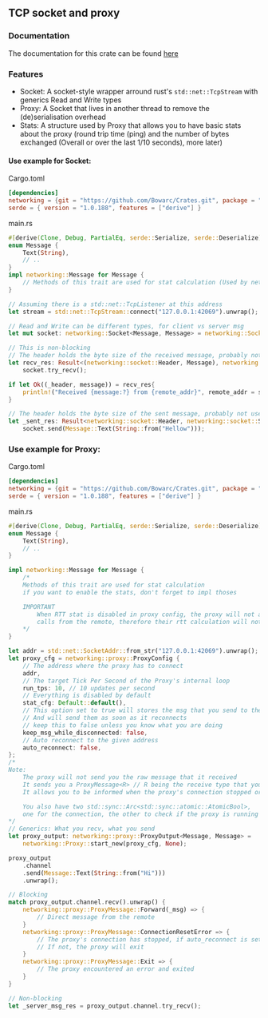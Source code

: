 ## TCP socket and proxy

### Documentation

The documentation for this crate can be found [here](https://bowarc.github.io/crates/networking)

### Features
- Socket: A socket-style wrapper arround rust's `std::net::TcpStream` with generics Read and Write types
- Proxy: A Socket that lives in another thread to remove the (de)serialisation overhead
- Stats: A structure used by Proxy that allows you to have basic stats about the proxy (round trip time (ping) and the number of bytes exchanged (Overall or over the last 1/10 seconds), more later)


#### Use example for Socket:

Cargo.toml
```toml
[dependencies]
networking = {git = "https://github.com/Bowarc/Crates.git", package = "networking"}
serde = { version = "1.0.188", features = ["derive"] }
``` 
main.rs
```rust
#[derive(Clone, Debug, PartialEq, serde::Serialize, serde::Deserialize)]
enum Message {
    Text(String),
    // ..
}
impl networking::Message for Message {
    // Methods of this trait are used for stat calculation (Used by networking::Proxy)
}

// Assuming there is a std::net::TcpListener at this address
let stream = std::net::TcpStream::connect("127.0.0.1:42069").unwrap();

// Read and Write can be different types, for client vs server msg
let mut socket: networking::Socket<Message, Message> = networking::Socket::new(stream);

// This is non-blocking
// The header holds the byte size of the received message, probably not usefull to most
let recv_res: Result<(networking::socket::Header, Message), networking::socket::SocketError> =
    socket.try_recv();

if let Ok((_header, message)) = recv_res{
    println!("Received {message:?} from {remote_addr}", remote_addr = socket.remote_addr())
}

// The header holds the byte size of the sent message, probably not usefull to most
let _sent_res: Result<networking::socket::Header, networking::socket::SocketError> =
    socket.send(Message::Text(String::from("Hellow")));
``` 

### Use example for Proxy:

Cargo.toml
```toml
[dependencies]
networking = {git = "https://github.com/Bowarc/Crates.git", package = "networking"}
serde = { version = "1.0.188", features = ["derive"] }
``` 

main.rs
```rust
#[derive(Clone, Debug, PartialEq, serde::Serialize, serde::Deserialize)]
enum Message {
    Text(String),
    // ..
}

impl networking::Message for Message {
    /*
    Methods of this trait are used for stat calculation
    if you want to enable the stats, don't forget to impl thoses

    IMPORTANT
        When RTT stat is disabled in proxy config, the proxy will not anwser to any ping
        calls from the remote, therefore their rtt calculation will not work.
    */
}

let addr = std::net::SocketAddr::from_str("127.0.0.1:42069").unwrap();
let proxy_cfg = networking::proxy::ProxyConfig {
    // The address where the proxy has to connect
    addr,
    // The target Tick Per Second of the Proxy's internal loop
    run_tps: 10, // 10 updates per second
    // Everything is disabled by default
    stat_cfg: Default::default(),
    // This option set to true will stores the msg that you send to the proxy while the proxy is disconnected
    // And will send them as soon as it reconnects
    // keep this to false unless you know what you are doing
    keep_msg_while_disconnected: false,
    // Auto reconnect to the given address
    auto_reconnect: false,
};
/*
Note:
    The proxy will not send you the raw message that it received
    It sends you a ProxyMessage<R> // R being the receive type that you've set
    It allows you to be informed when the proxy's connection stopped or when the proxy stops

    You also have two std::sync::Arc<std::sync::atomic::AtomicBool>,
    one for the connection, the other to check if the proxy is running
*/
// Generics: What you recv, what you send
let proxy_output: networking::proxy::ProxyOutput<Message, Message> =
    networking::Proxy::start_new(proxy_cfg, None);

proxy_output
    .channel
    .send(Message::Text(String::from("Hi")))
    .unwrap();

// Blocking
match proxy_output.channel.recv().unwrap() {
    networking::proxy::ProxyMessage::Forward(_msg) => {
        // Direct message from the remote
    }
    networking::proxy::ProxyMessage::ConnectionResetError => {
        // The proxy's connection has stopped, if auto_reconnect is set, the proxy will try to reconnect
        // If not, the proxy will exit
    }
    networking::proxy::ProxyMessage::Exit => {
        // The proxy encountered an error and exited
    }
}

// Non-blocking
let _server_msg_res = proxy_output.channel.try_recv();
```

